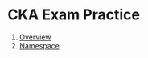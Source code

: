 # CKA Exam Practice

1. [Overview](kubernetes.io)
2. [Namespace](02%20-%20Namespaces/02-Namespaces.md)